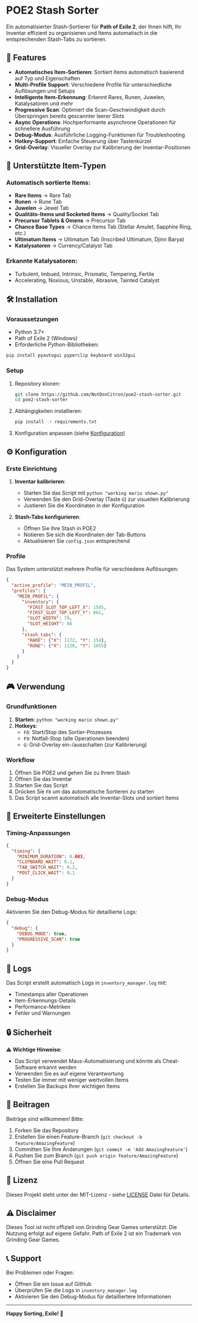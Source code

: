 # POE2 Stash Sorter

Ein automatisierter Stash-Sortierer für **Path of Exile 2**, der Ihnen hilft, Ihr Inventar effizient zu organisieren und Items automatisch in die entsprechenden Stash-Tabs zu sortieren.

## 🎯 Features

- **Automatisches Item-Sortieren**: Sortiert Items automatisch basierend auf Typ und Eigenschaften
- **Multi-Profile Support**: Verschiedene Profile für unterschiedliche Auflösungen und Setups
- **Intelligente Item-Erkennung**: Erkennt Rares, Runen, Juwelen, Katalysatoren und mehr
- **Progressive Scan**: Optimiert die Scan-Geschwindigkeit durch Überspringen bereits gescannter leerer Slots
- **Async Operations**: Hochperformante asynchrone Operationen für schnellere Ausführung
- **Debug-Modus**: Ausführliche Logging-Funktionen für Troubleshooting
- **Hotkey-Support**: Einfache Steuerung über Tastenkürzel
- **Grid-Overlay**: Visueller Overlay zur Kalibrierung der Inventar-Positionen

## 🚀 Unterstützte Item-Typen

### Automatisch sortierte Items:
- **Rare Items** → Rare Tab
- **Runen** → Rune Tab  
- **Juwelen** → Jewel Tab
- **Qualitäts-Items und Socketed Items** → Quality/Socket Tab
- **Precursor Tablets & Omens** → Precursor Tab
- **Chance Base Types** → Chance Items Tab (Stellar Amulet, Sapphire Ring, etc.)
- **Ultimatum Items** → Ultimatum Tab (Inscribed Ultimatum, Djinn Barya)
- **Katalysatoren** → Currency/Catalyst Tab

### Erkannte Katalysatoren:
- Turbulent, Imbued, Intrinsic, Prismatic, Tempering, Fertile
- Accelerating, Noxious, Unstable, Abrasive, Tainted Catalyst

## 🛠️ Installation

### Voraussetzungen
- Python 3.7+
- Path of Exile 2 (Windows)
- Erforderliche Python-Bibliotheken:

```bash
pip install pyautogui pyperclip keyboard win32gui
```

### Setup
1. Repository klonen:
   ```bash
   git clone https://github.com/NotDonCitron/poe2-stash-sorter.git
   cd poe2-stash-sorter
   ```

2. Abhängigkeiten installieren:
   ```bash
   pip install -r requirements.txt
   ```

3. Konfiguration anpassen (siehe [Konfiguration](#konfiguration))

## ⚙️ Konfiguration

### Erste Einrichtung

1. **Inventar kalibrieren**: 
   - Starten Sie das Script mit `python "working mario shown.py"`
   - Verwenden Sie den Grid-Overlay (Taste `G`) zur visuellen Kalibrierung
   - Justieren Sie die Koordinaten in der Konfiguration

2. **Stash-Tabs konfigurieren**:
   - Öffnen Sie Ihre Stash in POE2
   - Notieren Sie sich die Koordinaten der Tab-Buttons
   - Aktualisieren Sie `config.json` entsprechend

### Profile

Das System unterstützt mehrere Profile für verschiedene Auflösungen:

```json
{
  "active_profile": "MEIN_PROFIL",
  "profiles": {
    "MEIN_PROFIL": {
      "inventory": {
        "FIRST_SLOT_TOP_LEFT_X": 1595,
        "FIRST_SLOT_TOP_LEFT_Y": 862,
        "SLOT_WIDTH": 79,
        "SLOT_HEIGHT": 88
      },
      "stash_tabs": {
        "RARE": {"X": 1172, "Y": 154},
        "RUNE": {"X": 1128, "Y": 1055}
      }
    }
  }
}
```

## 🎮 Verwendung

### Grundfunktionen

1. **Starten**: `python "working mario shown.py"`
2. **Hotkeys**:
   - `F8`: Start/Stop des Sortier-Prozesses
   - `F9`: Notfall-Stop (alle Operationen beenden)
   - `G`: Grid-Overlay ein-/ausschalten (zur Kalibrierung)

### Workflow

1. Öffnen Sie POE2 und gehen Sie zu Ihrem Stash
2. Öffnen Sie das Inventar
3. Starten Sie das Script
4. Drücken Sie `F8` um das automatische Sortieren zu starten
5. Das Script scannt automatisch alle Inventar-Slots und sortiert Items

## 🔧 Erweiterte Einstellungen

### Timing-Anpassungen

```json
{
  "timing": {
    "MINIMUM_DURATION": 0.003,
    "CLIPBOARD_WAIT": 0.1,
    "TAB_SWITCH_WAIT": 0.2,
    "POST_CLICK_WAIT": 0.1
  }
}
```

### Debug-Modus

Aktivieren Sie den Debug-Modus für detaillierte Logs:

```json
{
  "debug": {
    "DEBUG_MODE": true,
    "PROGRESSIVE_SCAN": true
  }
}
```

## 📝 Logs

Das Script erstellt automatisch Logs in `inventory_manager.log` mit:
- Timestamps aller Operationen
- Item-Erkennungs-Details
- Performance-Metriken
- Fehler und Warnungen

## 🔒 Sicherheit

⚠️ **Wichtige Hinweise:**
- Das Script verwendet Maus-Automatisierung und könnte als Cheat-Software erkannt werden
- Verwenden Sie es auf eigene Verantwortung
- Testen Sie immer mit weniger wertvollen Items
- Erstellen Sie Backups Ihrer wichtigen Items

## 🤝 Beitragen

Beiträge sind willkommen! Bitte:

1. Forken Sie das Repository
2. Erstellen Sie einen Feature-Branch (`git checkout -b feature/AmazingFeature`)
3. Committen Sie Ihre Änderungen (`git commit -m 'Add AmazingFeature'`)
4. Pushen Sie zum Branch (`git push origin feature/AmazingFeature`)
5. Öffnen Sie eine Pull Request

## 📄 Lizenz

Dieses Projekt steht unter der MIT-Lizenz - siehe [LICENSE](LICENSE) Datei für Details.

## ⚠️ Disclaimer

Dieses Tool ist nicht offiziell von Grinding Gear Games unterstützt. Die Nutzung erfolgt auf eigene Gefahr. Path of Exile 2 ist ein Trademark von Grinding Gear Games.

## 📞 Support

Bei Problemen oder Fragen:
- Öffnen Sie ein Issue auf GitHub
- Überprüfen Sie die Logs in `inventory_manager.log`
- Aktivieren Sie den Debug-Modus für detailliertere Informationen

---

**Happy Sorting, Exile! 🎯**